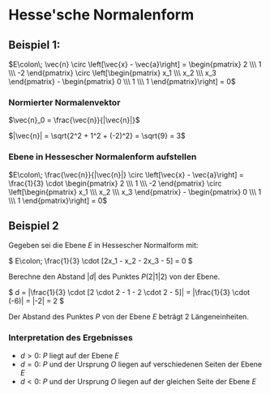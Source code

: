 # Hesse'sche Normalenform

## Beispiel 1:

$E\colon\; \vec{n} \circ \left[\vec{x} - \vec{a}\right] = \begin{pmatrix} 2 \\\ 1 \\\ -2 \end{pmatrix} \circ \left[\begin{pmatrix} x_1 \\\ x_2 \\\ x_3 \end{pmatrix} - \begin{pmatrix} 0 \\\ 1 \\\ 1 \end{pmatrix}\right] = 0$

### Normierter Normalenvektor

$\vec{n}_0 = \frac{\vec{n}}{|\vec{n}|}$

$|\vec{n}| = \sqrt{2^2 + 1^2 + (-2)^2} = \sqrt{9} = 3$

### Ebene in Hessescher Normalenform aufstellen

$E\colon\; \frac{\vec{n}}{|\vec{n}|} \circ \left[\vec{x} - \vec{a}\right] = \frac{1}{3} \cdot \begin{pmatrix} 2 \\\ 1 \\\ -2 \end{pmatrix} \circ \left[\begin{pmatrix} x_1 \\\ x_2 \\\ x_3 \end{pmatrix} - \begin{pmatrix} 0 \\\ 1 \\\ 1 \end{pmatrix}\right] = 0$

## Beispiel 2

Gegeben sei die Ebene $E$ in Hessescher Normalform mit:

$
E\colon\; \frac{1}{3} \cdot [2x_1 - x_2 - 2x_3 - 5] = 0
$

Berechne den Abstand $|d|$ des Punktes $P(2|1|2)$ von der Ebene.

$
d = |\frac{1}{3} \cdot [2 \cdot 2 - 1 - 2 \cdot 2 - 5]| = |\frac{1}{3} \cdot (-6)| = |-2| = 2
$

Der Abstand des Punktes $P$ von der Ebene $E$ beträgt $2$ Längeneinheiten.

### Interpretation des Ergebnisses

- $d>0$: $P$ liegt auf der Ebene $E$
- $d=0$: $P$ und der Ursprung $O$ liegen auf verschiedenen Seiten der Ebene $E$
- $d<0$: $P$ und der Ursprung $O$ liegen auf der gleichen Seite der Ebene $E$